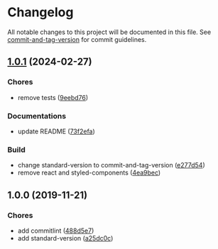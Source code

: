 # Changelog

All notable changes to this project will be documented in this file. See [commit-and-tag-version](https://github.com/absolute-version/commit-and-tag-version) for commit guidelines.

## [1.0.1](https://github.com/YuCJ/standard-js-template/compare/v1.0.0...v1.0.1) (2024-02-27)

### Chores

- remove tests ([9eebd76](https://github.com/YuCJ/standard-js-template/commit/9eebd76af25387c1a2a034228a165b8d1a51578e))

### Documentations

- update README ([73f2efa](https://github.com/YuCJ/standard-js-template/commit/73f2efa472ef5a70c412c31a966a488ca0f8b189))

### Build

- change standard-version to commit-and-tag-version ([e277d54](https://github.com/YuCJ/standard-js-template/commit/e277d5434a9498ebcfff1a3a3315784ce89ccc35))
- remove react and styled-components ([4ea9bec](https://github.com/YuCJ/standard-js-template/commit/4ea9becd91f284a77910816d0bf989ebf3df96cd))

## 1.0.0 (2019-11-21)

### Chores

- add commitlint ([488d5e7](https://github.com/YuCJ/standard-js-template/commit/488d5e762ddd6a7ae0a1c192982da78ecc7981b8))
- add standard-version ([a25dc0c](https://github.com/YuCJ/standard-js-template/commit/a25dc0c0308f71da3d43c281299a66deb5f8a10a))
